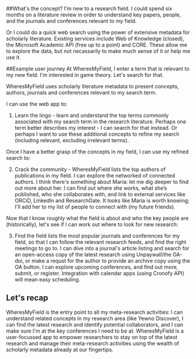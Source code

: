 ##What's the concept?
I'm new to a research field. I could spend six months on a literature review in order to understand key papers, people, and the journals and conferences relevant to my field.

Or I could do a quick web search using the power of extensive metadata for scholarly literature. Existing services include Web of Knowledge (closed), the Microsoft Academic API (free up to a point) and CORE. These allow me to explore the data, but not necassarily to make much sense of it or help me use it.

##Example user journey
At WheresMyField, I enter a term that is relevant to my new field. I'm interested in game theory. Let's search for that.

WheresMyField uses scholarly literature metadata to present concepts, authors, journals and conferences relevant to my search term.

I can use the web app to:

1. Learn the lingo - learn and understand the top terms commonly associated with my search term in the research literature. Perhaps one term better describes my interest - I can search for that instead. Or perhaps I want to use these additional concepts to refine my search (including relevant, excluding irrelevant terms).

Once I have a better grasp of the concepts in my field, I can use my refined search to:

2. Crack the community - WheresMyField lists the top authors of publications in my field. I can explore the networked of connected authors. I think there's something about Maria: let me dig deeper to find out more about her. I can find out where she works, what she’s published, who she collaborates with, and link to external services like ORCiD, LinkedIn and ResearchGate. It looks like Maria is worth knowing; I'll add her to my list of people to connect with (my future friends).

Now that I know roughly what the field is about and who the key people are (historically), let's see if I can work out where to look for new research:

3. Find the field lists the most popular journals and conferences for my field, so that I can follow the relevant research feeds, and find the right meetings to go to. I can dive into a journal's article listing and search for an open-access copy of the latest research using Unpaywall/the OA-doi, or make a requst for the author to provide an archive copy using the OA button. I can explore upcoming conferences, and find out more, submit, or register. Integration with calendar apps (using Cronofy API) will mean easy scheduling.

## Let's recap
WheresMyField is the entry point to all my meta-research activities: I can understand related concepts in my research area (like Yewno Discover), I can find the latest research and identify potential collaborators, and I can make sure I'm at the key conferences I need to be at. WheresMyField is a user-focussed app to empower researchers to stay on top of the latest research and manage their meta-research activities using the wealth of scholarly metadata already at our fingertips.
